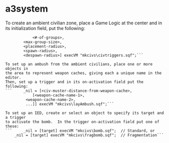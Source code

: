 # a3system

To create an ambient civilian zone, place a Game Logic at the center and in
its initialization field, put the following:
```     _nil = [this,
	        <#-of-groups>,
		<max-group-size>,
		<placement-radius>,
		<spawn-radius>,
		<despawn-radius>] execVM "mkcivs\civtriggers.sqf";```

To set up an ambush from the ambient civilians, place one or more objects in
the area to represent weapon caches, giving each a unique name in the editor.
Then, set up a trigger and in its on-activation field put the following:
```     _nil = [<civ-muster-distance-from-weapon-cache>,
	        [<weapon-cache-name-1>,
		 <weapon-cache-name-2>,
		 ...]] execVM "mkcivs\layAmbush.sqf";```

To set up an IED, create or select an object to specify its target and a trigger
to activate the bomb.  In the trigger on-activation field put one of these:
```     _nil = [target] execVM "mkcivs\bomb.sqf";  // Standard, or
	_nil = [target] execVM "mkcivs\fragbomb.sqf";  // Fragmentation```
